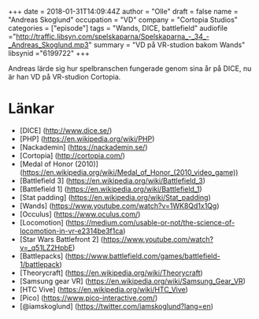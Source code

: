 +++
date = 2018-01-31T14:09:44Z
author = "Olle"
draft = false
name = "Andreas Skoglund"
occupation = "VD"
company = "Cortopia Studios"
categories = ["episode"]
tags = "Wands, DICE, battlefield"
audiofile ="http://traffic.libsyn.com/spelskaparna/Spelskaparna_-_34_-_Andreas_Skoglund.mp3"
summary = "VD på VR-studion bakom Wands"
libsynid ="6199722"
+++

Andreas lärde sig hur spelbranschen fungerade genom sina år på DICE, nu
är han VD på VR-studion Cortopia. 

# Länkar
* [DICE] (http://www.dice.se/)
* [PHP] (https://en.wikipedia.org/wiki/PHP)
* [Nackademin] (https://nackademin.se/)
* [Cortopia] (http://cortopia.com/)
* [Medal of Honor (2010)] (https://en.wikipedia.org/wiki/Medal_of_Honor_(2010_video_game))
* [Battlefield 3] (https://en.wikipedia.org/wiki/Battlefield_3)
* [Battlefield 1] (https://en.wikipedia.org/wiki/Battlefield_1)
* [Stat padding] (https://en.wikipedia.org/wiki/Stat_padding)
* [Wands] (https://www.youtube.com/watch?v=1WK8Qd1x1Qg)
* [Occulus] (https://www.oculus.com/)
* [Locomotion] (https://medium.com/usable-or-not/the-science-of-locomotion-in-vr-e2314be3f1ca)
* [Star Wars Battlefront 2] (https://www.youtube.com/watch?v=_q51LZ2HpbE)
* [Battlepacks] (https://www.battlefield.com/games/battlefield-1/battlepack)
* [Theorycraft] (https://en.wikipedia.org/wiki/Theorycraft)
* [Samsung gear VR] (https://en.wikipedia.org/wiki/Samsung_Gear_VR)
* [HTC Vive] (https://en.wikipedia.org/wiki/HTC_Vive)
* [Pico] (https://www.pico-interactive.com/)
* [@iamskoglund] (https://twitter.com/iamskoglund?lang=en)
